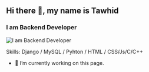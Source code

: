 ## Hi there 👋, my name is Tawhid
### I am Backend Developer
![I am Backend Developer](https://scontent.fdac137-1.fna.fbcdn.net/v/t39.30808-6/385464984_1562970917865032_3126230139746280391_n.jpg?_nc_cat=104&ccb=1-7&_nc_sid=52f669&_nc_eui2=AeHI7hMZMcs68U2r0OSaFe1mf-Szc2iAmN5_5LNzaICY3opi6CiStKR7VVMMh35HaJxO-PVJSqzc0wxu92AqWr-6&_nc_ohc=pUN1n1yFskAAX_6XhM8&_nc_ht=scontent.fdac137-1.fna&oh=00_AfCJBYeTqqQMRJUh4cMqJhDv90T2DjuBdGXEoLwBlUxbKQ&oe=651E5C1B)


Skills: Django / MySQL / Pyhton / HTML / CSS/Js/C/C++

- 🔭 I’m currently working on this page. 





